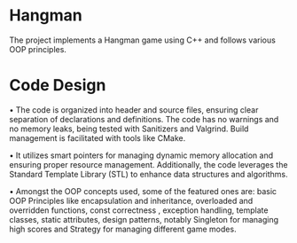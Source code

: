 # Hangman
The project implements a Hangman game using C++ and follows various OOP principles. 

# Code Design
• The code is organized into header and source files, ensuring clear separation of declarations and definitions. The code has no warnings and no memory leaks, being tested with Sanitizers and Valgrind. Build management is facilitated with tools like CMake. 

• It utilizes smart pointers for managing dynamic memory allocation and ensuring proper resource management. Additionally, the code leverages the Standard Template Library (STL) to enhance data structures and algorithms.

• Amongst the OOP concepts used, some of the featured ones are: basic OOP Principles like encapsulation and inheritance, overloaded and overridden functions, const correctness , exception handling, template classes,
static attributes, design patterns, notably Singleton for managing high scores and Strategy for managing different game modes.

